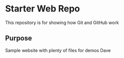 # Starter Web Repo

This repository is for showing how Git and GitHub work

## Purpose

Sample website with plenty of files for demos
Dave
